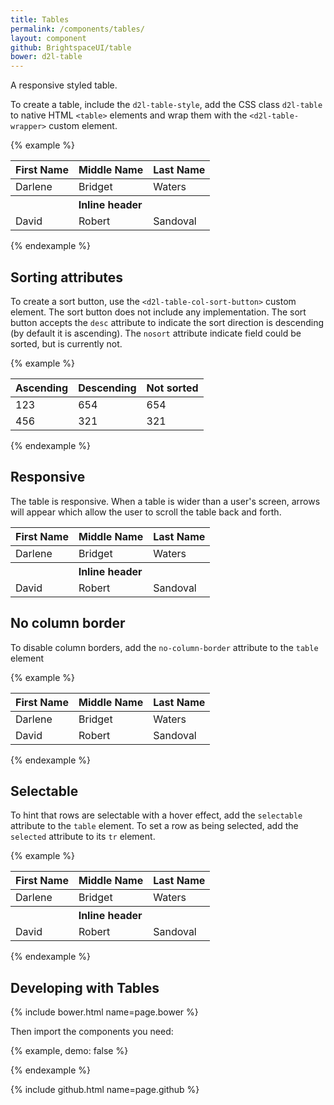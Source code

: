 ```yaml
---
title: Tables
permalink: /components/tables/
layout: component
github: BrightspaceUI/table
bower: d2l-table
---
```

A responsive styled table.

To create a table, include the `d2l-table-style`, add the CSS class `d2l-table` to native HTML `<table>` elements and wrap them with the `<d2l-table-wrapper>` custom element.

{% example %}
<style include="d2l-table-style"></style>
<d2l-table-wrapper>
	<table class="d2l-table">
		<thead>
		<tr>
			<th>First Name</th>
			<th>Middle Name</th>
			<th>Last Name</th>
		</tr>
		</thead>
		<tbody>
		<tr>
			<td>Darlene</td>
			<td>Bridget</td>
			<td>Waters</td>
		</tr>
		<tr header>
			<th colspan="3">Inline header</th>
		</tr>
		<tr>
			<td>David</td>
			<td>Robert</td>
			<td>Sandoval</td>
		</tr>
		</tbody>
	</table>
</d2l-table-wrapper>
{% endexample %}

## Sorting attributes

To create a sort button, use the `<d2l-table-col-sort-button>` custom element.  The sort button does not include any implementation.  The sort button accepts the `desc` attribute to indicate the sort direction is descending (by default it is ascending). The `nosort` attribute indicate field could be sorted, but is currently not.

{% example %}
<d2l-table-wrapper>
	<table class="d2l-table">
		<thead>
			<th>
				<d2l-table-col-sort-button>Ascending</d2l-table-col-sort-button>
			</th>
			<th>
				<d2l-table-col-sort-button desc>Descending</d2l-table-col-sort-button>
			</th>
			<th>
				<d2l-table-col-sort-button nosort>Not sorted</d2l-table-col-sort-button>
			</th>
		</thead>
		<tbody>
		<tr>
			<td>123</td>
			<td>654</td>
			<td>654</td>
		</tr>
		<tr>
			<td>456</td>
			<td>321</td>
			<td>321</td>
		</tr>
		</tbody>
	</table>
</d2l-table-wrapper>
{% endexample %}

## Responsive

The table is responsive. When a table is wider than a user's screen, arrows will appear which allow the user to scroll the table back and forth.

<d2l-table-wrapper style="max-width: 200px;">
	<table class="d2l-table">
		<thead>
		<tr>
			<th>First Name</th>
			<th>Middle Name</th>
			<th>Last Name</th>
		</tr>
		</thead>
		<tbody>
		<tr>
			<td>Darlene</td>
			<td>Bridget</td>
			<td>Waters</td>
		</tr>
		<tr header>
			<th colspan="3">Inline header</th>
		</tr>
		<tr>
			<td>David</td>
			<td>Robert</td>
			<td>Sandoval</td>
		</tr>
		</tbody>
	</table>
</d2l-table-wrapper>

## No column border

To disable column borders, add the `no-column-border` attribute to the `table` element

{% example %}
<d2l-table-wrapper>
	<table class="d2l-table" no-column-border>
		<thead>
		<tr>
			<th>First Name</th>
			<th>Middle Name</th>
			<th>Last Name</th>
		</tr>
		</thead>
		<tbody>
		<tr selected active>
			<td>Darlene</td>
			<td>Bridget</td>
			<td>Waters</td>
		</tr>
		<tr>
			<td>David</td>
			<td>Robert</td>
			<td>Sandoval</td>
		</tr>
		</tbody>
	</table>
</d2l-table-wrapper>
{% endexample %}

## Selectable

To hint that rows are selectable with a hover effect, add the `selectable` attribute to the `table` element. To set a row as being selected, add the `selected` attribute to its `tr` element.

{% example %}
<d2l-table-wrapper>
	<table class="d2l-table" selectable>
		<thead>
		<tr>
			<th>First Name</th>
			<th>Middle Name</th>
			<th>Last Name</th>
		</tr>
		</thead>
		<tbody>
		<tr selected active>
			<td>Darlene</td>
			<td>Bridget</td>
			<td>Waters</td>
		</tr>
		<tr header>
			<th colspan="3">Inline header</th>
		</tr>
		<tr>
			<td>David</td>
			<td>Robert</td>
			<td>Sandoval</td>
		</tr>
		</tbody>
	</table>
</d2l-table-wrapper>
{% endexample %}

## Developing with Tables

{% include bower.html name=page.bower %}

Then import the components you need:

{% example, demo: false %}
<link
  rel="import"
  href="bower_components/d2l-table/d2l-table.html">
{% endexample %}

{% include github.html name=page.github %}
